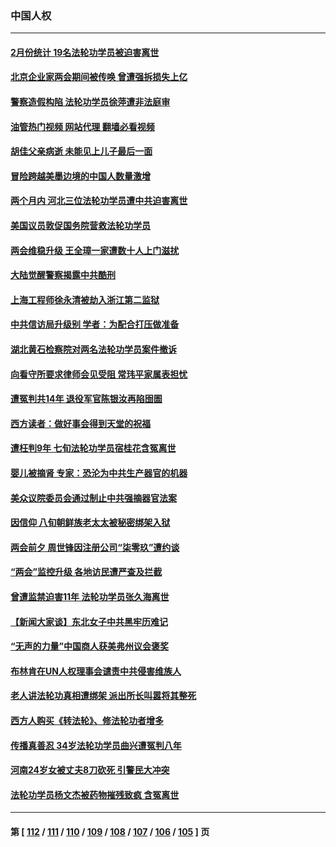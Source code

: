 ### 中国人权
---
#### [2月份统计 19名法轮功学员被迫害离世](../../pages/ncid278/n13947335.md?03131245) 
#### [北京企业家两会期间被传唤 曾遭强拆损失上亿](../../pages/ncid278/n13947896.md?03131245) 
#### [警察造假构陷 法轮功学员徐萍遭非法庭审](../../pages/ncid278/n13946469.md?03131245) 
#### [油管热门视频 网站代理 翻墙必看视频](http://138.2.39.72:81/youtube.html?epic-marker?03131245)
#### [胡佳父亲病逝 未能见上儿子最后一面](../../pages/ncid278/n13947415.md?03131245) 
#### [冒险跨越美墨边境的中国人数量激增](../../pages/ncid278/n13946742.md?03131245) 
#### [两个月内 河北三位法轮功学员遭中共迫害离世](../../pages/ncid278/n13945856.md?03131245) 
#### [美国议员敦促国务院营救法轮功学员](../../pages/ncid278/n13945791.md?03131245) 
#### [两会维稳升级 王全璋一家遭数十人上门滋扰](../../pages/ncid278/n13946416.md?03131245) 
#### [大陆觉醒警察揭露中共酷刑](../../pages/ncid278/n13937616.md?03131245) 
#### [上海工程师徐永清被劫入浙江第二监狱](../../pages/ncid278/n13945041.md?03131245) 
#### [中共信访局升级别 学者：为配合打压做准备](../../pages/ncid278/n13945602.md?03131245) 
#### [湖北黄石检察院对两名法轮功学员案件撤诉](../../pages/ncid278/n13944382.md?03131245) 
#### [向看守所要求律师会见受阻 常玮平家属表担忧](../../pages/ncid278/n13944719.md?03131245) 
#### [遭冤判共14年 退役军官陈银汝再陷囹圄](../../pages/ncid278/n13943569.md?03131245) 
#### [西方读者：做好事会得到天堂的祝福](../../pages/ncid278/n13943151.md?03131245) 
#### [遭枉判9年 七旬法轮功学员宿桂花含冤离世](../../pages/ncid278/n13943708.md?03131245) 
#### [婴儿被摘肾 专家：恐沦为中共生产器官的机器](../../pages/ncid278/n13944074.md?03131245) 
#### [美众议院委员会通过制止中共强摘器官法案](../../pages/ncid278/n13943637.md?03131245) 
#### [因信仰 八旬朝鲜族老太太被秘密绑架入狱](../../pages/ncid278/n13942333.md?03131245) 
#### [两会前夕 周世锋因注册公司“柒零玖”遭约谈](../../pages/ncid278/n13942894.md?03131245) 
#### [“两会”监控升级 各地访民遭严查及拦截](../../pages/ncid278/n13942702.md?03131245) 
#### [曾遭监禁迫害11年 法轮功学员张久海离世](../../pages/ncid278/n13941569.md?03131245) 
#### [【新闻大家谈】东北女子中共黑牢历难记](../../pages/ncid278/n13942450.md?03131245) 
#### [“无声的力量”中国商人获美弗州议会褒奖](../../pages/ncid278/n13941208.md?03131245) 
#### [布林肯在UN人权理事会谴责中共侵害维族人](../../pages/ncid278/n13941841.md?03131245) 
#### [老人讲法轮功真相遭绑架 派出所长叫嚣将其整死](../../pages/ncid278/n13939553.md?03131245) 
#### [西方人购买《转法轮》、修法轮功者增多](../../pages/ncid278/n13939369.md?03131245) 
#### [传播真善忍 34岁法轮功学员曲兴遭冤判八年](../../pages/ncid278/n13939536.md?03131245) 
#### [河南24岁女被丈夫8刀砍死 引警民大冲突](../../pages/ncid278/n13939491.md?03131245) 
#### [法轮功学员杨文杰被药物摧残致疯 含冤离世](../../pages/ncid278/n13938659.md?03131245) 

---
#### 第 [ [112](./112.md?03131245) / [111](./111.md?03131245) / [110](./110.md?03131245) / [109](./109.md?03131245) / [108](./108.md?03131245) / [107](./107.md?03131245) / [106](./106.md?03131245) / [105](./105.md?03131245) ] 页
